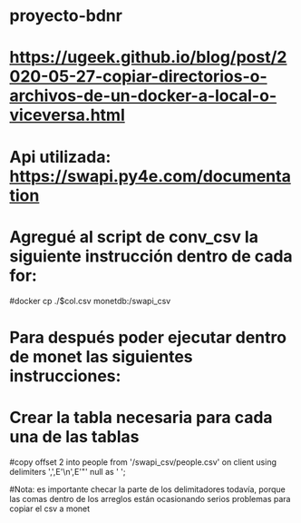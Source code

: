 # proyecto-bdnr

# <link> https://ugeek.github.io/blog/post/2020-05-27-copiar-directorios-o-archivos-de-un-docker-a-local-o-viceversa.html
# Api utilizada: <link> https://swapi.py4e.com/documentation

# Agregué al script de conv_csv la siguiente instrucción dentro de cada for: 
#docker cp ./$col.csv monetdb:/swapi_csv
# Para después poder ejecutar dentro de monet las siguientes instrucciones:
# Crear la tabla necesaria para cada una de las tablas 
#copy offset 2 into people from '/swapi_csv/people.csv' on client using delimiters ',',E'\n',E'\"' null as ' ';

#Nota: es importante checar la parte de los delimitadores todavía, porque las comas dentro de los arreglos están ocasionando serios problemas para copiar el csv a monet
